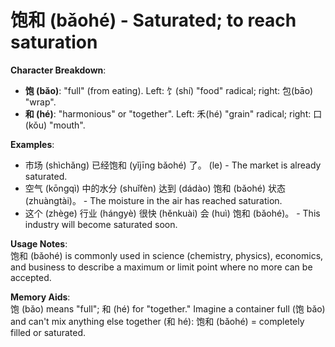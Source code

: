 # **饱和 (bǎohé) - Saturated; to reach saturation**

**Character Breakdown**:  
- **饱 (bǎo)**: "full" (from eating). Left: 饣(shí) "food" radical; right: 包(bāo) "wrap".  
- **和 (hé)**: "harmonious" or "together". Left: 禾(hé) "grain" radical; right: 口(kǒu) "mouth".

**Examples**:  
- 市场 (shìchǎng) 已经饱和 (yǐjīng bǎohé) 了。 (le) - The market is already saturated.  
- 空气 (kōngqì) 中的水分 (shuǐfèn) 达到 (dádào) 饱和 (bǎohé) 状态 (zhuàngtài)。 - The moisture in the air has reached saturation.  
- 这个 (zhège) 行业 (hángyè) 很快 (hěnkuài) 会 (huì) 饱和 (bǎohé)。 - This industry will become saturated soon.

**Usage Notes**:  
饱和 (bǎohé) is commonly used in science (chemistry, physics), economics, and business to describe a maximum or limit point where no more can be accepted.

**Memory Aids**:  
饱 (bǎo) means "full"; 和 (hé) for "together." Imagine a container full (饱 bǎo) and can't mix anything else together (和 hé): 饱和 (bǎohé) = completely filled or saturated.